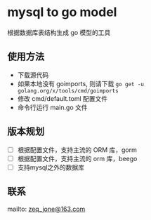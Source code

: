 # mysql to go model

根据数据库表结构生成 go 模型的工具

## 使用方法

- 下载源代码
- 如果本地没有 goimports, 则请下载 ```go get -u golang.org/x/tools/cmd/goimports```
- 修改 cmd/default.toml 配置文件
- 命令行运行 main.go 文件

## 版本规划

- [ ] 根据配置文件，支持主流的 ORM 库，gorm
- [ ] 根据配置文件，支持主流的 orm 库，beego
- [ ] 支持mysql之外的数据库

## 联系

mailto: zeq_jone@163.com

